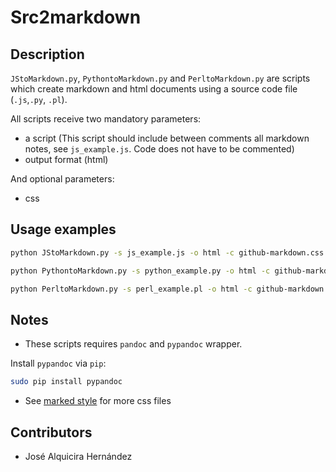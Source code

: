 # Src2markdown

## Description

`JStoMarkdown.py`, `PythontoMarkdown.py` and `PerltoMarkdown.py` are scripts which create markdown and html documents using a source code file (`.js`,`.py`, `.pl`).

All scripts receive two mandatory parameters:

- a script (This script should include between comments all markdown notes, see `js_example.js`. Code does not have to be commented)
- output format (html)

And optional parameters:

- css


## Usage examples

```bash
python JStoMarkdown.py -s js_example.js -o html -c github-markdown.css
```

```bash
python PythontoMarkdown.py -s python_example.py -o html -c github-markdown.css 
```

```bash
python PerltoMarkdown.py -s perl_example.pl -o html -c github-markdown.css
```



## Notes

- These scripts requires `pandoc` and `pypandoc` wrapper.

Install `pypandoc` via `pip`:

```bash
sudo pip install pypandoc
```

- See [marked style](http://markedstyle.com/) for more css files

## Contributors

- José Alquicira Hernández
